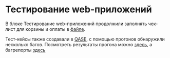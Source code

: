 # Тестирование web-приложений

В блоке Тестирование web-приложений продолжили заполнять чек-лист для корзины и оплаты в [файле](https://docs.google.com/spreadsheets/d/19p6LWW8atAaQox5C4h91zBdyFSMlyklsRzD2Ip5-e-M/edit?usp=sharing).

Тест-кейсы также создавали в [QASE](https://github.com/larionovana/docs/blob/main/G8-2024-09-05.pdf), с помощью прогонов обнаружили несколько багов.
Посмотреть результаты прогона можно [здесь](https://github.com/larionovana/web/blob/main/G8-Express%2Brun%2B2024_09_06.pdf), а багрепорты [здесь](https://github.com/larionovana/web/blob/main/%D0%91%D0%90%D0%B3%D1%80%D0%B5%D0%BF%D0%BE%D1%80%D1%82%D1%8B.xlsx)
